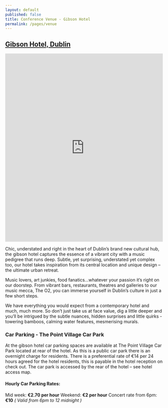 ```yaml
---
layout: default
published: false
title: Conference Venue - Gibson Hotel
permalink: /pages/venue
---
```


## [Gibson Hotel, Dublin](http://www.thegibsonhotel.ie/)

<iframe width='100%' height='600' frameBorder='0' src='http://a.tiles.mapbox.com/v3/rusty.map-y2zx7z5c.html#17/53.348/-6.228'></iframe>

Chic, understated and right in the heart of Dublin’s brand new cultural hub, the gibson hotel captures the essence of a vibrant city with a music pedigree that runs deep. Subtle, yet surprising, understated yet complex too, our hotel takes inspiration from its central location and unique design – the ultimate urban retreat.

Music lovers, art junkies, food fanatics…whatever your passion it’s right on our doorstep. From vibrant bars, restaurants, theatres and galleries to our music mecca, The O2, you can immerse yourself in Dublin’s culture in just a few short steps.

We have everything you would expect from a contemporary hotel and much, much more. So don’t just take us at face value, dig a little deeper and you’ll be intrigued by the subtle nuances, hidden surprises and little quirks - towering bamboos, calming water features, mesmerising murals.

### Car Parking - The Point Village Car Park

At the gibson hotel car parking spaces are available at The Point Village Car Park located at rear of the hotel. As this is a public car park there is an overnight charge for residents. There is a preferential rate of €14 per 24 hours agreed for the hotel residents, this is payable in the hotel reception on check out. The car park is accessed by the rear of the hotel – see hotel access map.

#### Hourly Car Parking Rates:

Mid week: **€2.70 per hour**
Weekend: **€2 per hour**
Concert rate from 6pm: **€10** *( Valid from 6pm to 12 midnight )*